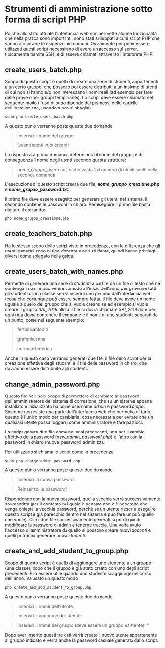 # Strumenti di amministrazione sotto forma di script PHP

Poichè allo stato attuale l'interfaccia web non permette alcune funzionalità che nella pratica sono importanti,
sono stati sviluppati alcuni script PHP che vanno a risolvere le esigenze più comuni. Ovviamente per poter essere 
utilizzati questi script necessitano di avere un accesso sul server, tipicamente tramite SSH, e di essere chiamati 
attraverso l'interprete PHP.

## create_users_batch.php
Scopo di questo script è quello di creare una serie di studenti, appartenenti a un certo gruppo, che possono poi essere 
distribuiti a un insieme di utenti di cui non si hanno e/o non interessano i nomi reali (ad esempio per fare delle prove o 
per gruppi temporanei).
Lo script deve essere chiamato nel seguente modo (l'uso di *sudo* dipende dai permessi delle cartelle dell'installazione, 
usandolo non si sbaglia)

```
sudo php create_users_batch.php
```
A questo punto verranno poste queste due domande

> Inserisci il nome del gruppo:

> Quanti utenti vuoi creare?

La risposta alla prima domanda determinerà il nome del gruppo e di conseguenza il nome degli utenti secondo questa
struttura:

> *nome_gruppo*_user*n* con *n* che va da 1 al numero di utenti scelti nella seconda domanda

L'esecuzione di questo script creerà due file, ***nome_gruppo*_creazione.php** e ***nome_gruppo*_password.txt**.

Il primo file deve essere eseguito per generare gli utenti nel sistema, il secondo contiene le password in chiaro.
Per eseguire il primo file basta digitare il comando:

```
php nome_gruppo_creazione.php
```
## create_teachers_batch.php
Ha lo stesso scopo dello script visto in precedenza, con la differenza che gli utenti generati sono di tipo *docente* 
e non *studente*, quindi hanno privilegi diversi come spiegato nella guida.

## create_users_batch_with_names.php
Permette di generare una serie di *studenti* a partire da un file di testo che ne contenga i nomi e può venire comodo 
all'inizio dell'anno per generare tutti gli studenti di una classe senza inserirli uno per uno dall'interfaccia
web (cosa che comunque può essere sempre fatta). Il file deve avere un nome uguale a quello del gruppo che si 
vuole creare: se ad esempio si vuole creare il gruppo *3AI_2019* allora il file si dovrà chiamare *3AI_2019.txt* e
per ogni riga dovrà contenere il cognome e il nome di uno studente separati da un punto, come nel seguente esempio:

> fertullo.antonio
>
> grafenio.anna
>
> curmani.federico

Anche in questo caso verranno generati due file, il file dello script per la creazione effettiva degli studenti e il 
file delle password in chiaro, che dovranno essere distribuite agli studenti.

## change_admin_password.php
Questo file ha il solo scopo di permettere di cambiare la password dell'amministratore del sistema di correzione, che su un 
sistema appena installato e inizializzato ha come username *admin* e password *pippo*. Siccome non esiste
una parte dell'interfaccia web che permetta di farlo, questo è l'unico modo per cambiarla, cosa necessaria per evitare
che un qualsiasi utente possa loggarsi come amministratore e fare pasticci.

Lo script genera due file come nei casi precedenti, uno per il cambio effettivo della password (*new_admin_password.php*) 
e l'altro con la password in chiaro (nuova_password_admin.txt).

Per utilizzarlo si chiama lo script come in precedenza

```
sudo php change_admin_password.php
```
A questo punto verranno poste queste due domande

> Inserisci la nuova password:

> Reinserisci la password?

Rispondendo con la nuova password, quella vecchia verrà successivamente sovrascritta (per il contesto nel quale è pensato
non c'è necessità che venga chiesta la vecchia password, perchè se un utente riesce a eseguire questo
script è già parecchio dentro nel sistema e può fare un può quello che vuole).
Con i due file successivamente generati si potrà quindi modificare la password di admin e tenerne traccia. Una
volta avuto l'accesso di amministratore da quello si possono creare nuovi *docenti* e quelli potranno generare 
nuovi *studenti*.

## create_and_add_student_to_group.php
Scopo di questo script è quello di aggiungere uno studente a un gruppo (una classe), dopo che il gruppo è già stato creato con uno degli script 
precedenti. Può essere utile quando uno studente si aggiunge nel corso dell'anno.
Va usato un questo modo

```
php create_and_add_student_to_group.php
```
A questo punto verranno poste queste due domande

> Inserisci il nome dell'utente:

> Inserisci il cognome dell'utente:

> Inserisci il nome del gruppo (deve essere un gruppo esistente): "

Dopo aver inserito questi tre dati verrà creato il nuovo utente
appartenente al gruppo indicato e verrà anche la password casuale generata
dallo script.